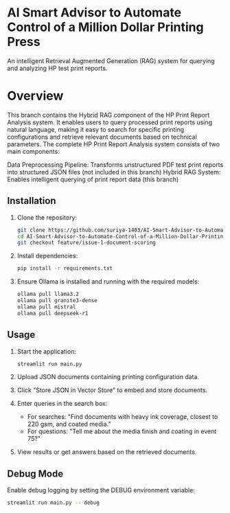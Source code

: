 # AI Smart Advisor to Automate Control of a Million Dollar Printing Press
An intelligent Retrieval Augmented Generation (RAG) system for querying and analyzing HP test print reports.

# Overview
This branch contains the Hybrid RAG component of the HP Print Report Analysis system. It enables users to query processed print reports using natural language, making it easy to search for specific printing configurations and retrieve relevant documents based on technical parameters.
The complete HP Print Report Analysis system consists of two main components:

Data Preprocessing Pipeline: Transforms unstructured PDF test print reports into structured JSON files (not included in this branch)
Hybrid RAG System: Enables intelligent querying of print report data (this branch)

## Installation

1. Clone the repository:
   ```bash
   git clone https://github.com/suriya-1403/AI-Smart-Advisor-to-Automate-Control-of-a-Million-Dollar-Printing-Press.git
   cd AI-Smart-Advisor-to-Automate-Control-of-a-Million-Dollar-Printing-Press
   git checkout feature/issue-1-document-scoring
   ```

2. Install dependencies:
   ```bash
   pip install -r requirements.txt
   ```

3. Ensure Ollama is installed and running with the required models:
   ```bash
   ollama pull llama3.2
   ollama pull granite3-dense
   ollama pull mistral
   ollama pull deepseek-r1
   ```
## Usage

1. Start the application:
   ```bash
   streamlit run main.py
   ```

2. Upload JSON documents containing printing configuration data.

3. Click "Store JSON in Vector Store" to embed and store documents.

4. Enter queries in the search box:
   - For searches: "Find documents with heavy ink coverage, closest to 220 gsm, and coated media."
   - For questions: "Tell me about the media finish and coating in event 75?"

5. View results or get answers based on the retrieved documents.

## Debug Mode

Enable debug logging by setting the DEBUG environment variable:

```bash
streamlit run main.py -- debug
```

